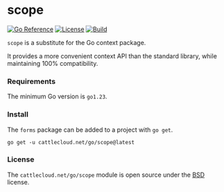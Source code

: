 # scope

[![Go Reference](https://pkg.go.dev/badge/cattlecloud.net/go/scope.svg)](https://pkg.go.dev/cattlecloud.net/go/scope)
[![License](https://img.shields.io/github/license/cattlecloud/scope?color=7C00D8&style=flat-square&label=License)](https://github.com/cattlecloud/scope/blob/main/LICENSE)
[![Build](https://img.shields.io/github/actions/workflow/status/cattlecloud/scope/ci.yaml?style=flat-square&color=0FAA07&label=Tests)](https://github.com/cattlecloud/scope/actions/workflows/ci.yaml)

`scope` is a substitute for the Go context package.

It provides a more convenient context API than the standard library, while
maintaining 100% compatibility.

### Requirements

The minimum Go version is `go1.23`.

### Install

The `forms` package can be added to a project with `go get`.

```shell
go get -u cattlecloud.net/go/scope@latest
```

### License

The `cattlecloud.net/go/scope` module is open source under the [BSD](LICENSE) license.
